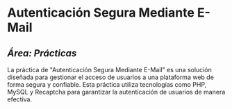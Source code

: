 # Autenticación Segura Mediante E-Mail
## _Área: Prácticas_
La práctica de "Autenticación Segura Mediante E-Mail" es una solución diseñada para gestionar el acceso de usuarios a una plataforma web de forma segura y confiable. Esta práctica utiliza tecnologías como PHP, MySQL y Recaptcha para garantizar la autenticación de usuarios de manera efectiva.
